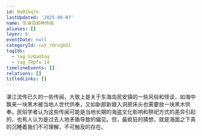 ```yaml
---
id: 0q91kq7n
lastUpdated: '2025-06-07'
name: 东海岛邪神传闻
aliases: []
layer: 6
eventDate: null
categoryId: cat_r0rzgkOi
tagIds:
  - tag_GzQaUIog
  - tag_TRpfu-I4
timelineEvents: []
relations: []
titledLinks: []
---
```

湛江流传已久的一些传闻，大致上是关于东海岛民安镇的一些风俗和怪谈，如海中飘来一块黑木被当地人世代供奉，又如新郎新娘入洞房床头也需要放一块黑木供奉。民俗学者认为这些传闻可能是当地长期的海盗文化影响和祭祀方式的差异引起的，也有人认为是过去人地矛盾导致的偏见。但，最疯狂的猜想，就是海面之下真的沉睡着我们不可理解，不可触及的存在。
